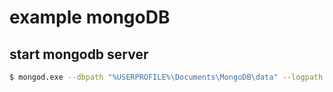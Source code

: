 # example mongoDB

## start mongodb server
```sh
$ mongod.exe --dbpath "%USERPROFILE%\Documents\MongoDB\data" --logpath "%USERPROFILE%\Documents\MongoDB\log\mongod.log" --bind_ip 0.0.0.0
```